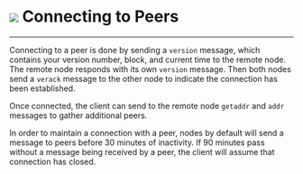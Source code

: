# <img class="dcr-icon" src="/img/dcr-icons/AtoB.svg" /> Connecting to Peers

---

Connecting to a peer is done by sending a `version` message, which
contains your version number, block, and current time to the remote node.
The remote node responds with its own `version` message.
Then both nodes send a `verack` message to the other node to indicate
the connection has been established.

Once connected, the client can send to the remote node `getaddr` and `addr`
messages to gather additional peers.

<!-- TODO jholdstock: Checking this on Matrix:

            following is from bitcoin docs:

            > In order to maintain a connection with a peer, nodes by default will send a
            > message to peers before 30 minutes of inactivity.
            > If 90 minutes pass without a message being received by a peer,
            > the client will assume that connection has closed.

            I am reading `peers.go` to see how this works for Decred, I would like to check my understanding:

            Nodes send each connected peer a ping message every 2 minutes. If a peer does not respond or send its own ping message in a 5 minute window, the node will disconnect from it

 -->
In order to maintain a connection with a peer, nodes by default will send a
message to peers before 30 minutes of inactivity.
If 90 minutes pass without a message being received by a peer,
the client will assume that connection has closed.
